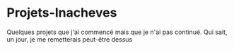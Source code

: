 # Projets-Inacheves
Quelques projets que j'ai commencé mais que je n'ai pas continué. Qui sait, un jour, je me remetterais peut-être dessus
